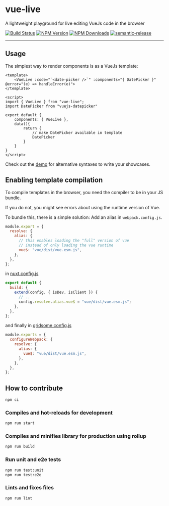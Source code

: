 # vue-live

A lightweight playground for live editing VueJs code in the browser

[![Build Status](https://travis-ci.com/vue-styleguidist/vue-live.svg?branch=master)](https://travis-ci.com/vue-styleguidist/vue-live)
[![NPM Version](https://img.shields.io/npm/v/vue-live.svg)](https://www.npmjs.com/package/vue-live) [![NPM Downloads](https://img.shields.io/npm/dm/vue-live.svg)](https://www.npmjs.com/package/vue-live)
[![semantic-release](https://img.shields.io/badge/%20%20%F0%9F%93%A6%F0%9F%9A%80-semantic--release-e10079.svg)](https://github.com/semantic-release/semantic-release)

---

## Usage

The simplest way to render components is as a VueJs template:

```vue
<template>
    <VueLive :code="`<date-picker />`" :components="{ DatePicker }" @error="(e) => handleError(e)">
</template>

<script>
import { VueLive } from "vue-live";
import DatePicker from "vuejs-datepicker"

export default {
    components: { VueLive },
    data(){
        return {
            // make DatePicker available in template
            DatePicker
        }
    }
}
</script>
```

Check out the [demo](http://vue-live.surge.sh) for alternative syntaxes to write your showcases.

## Enabling template compilation

To compile templates in the browser, you need the compiler to be in your JS bundle.

If you do not, you might see errors about using the runtime version of Vue.

To bundle this, there is a simple solution: Add an alias in `webpack.config.js`.

```js
module.export = {
  resolve: {
    alias: {
      // this enables loading the "full" version of vue
      // instead of only loading the vue runtime
      vue$: "vue/dist/vue.esm.js",
    },
  },
};
```

in [nuxt.config.js](https://nuxtjs.org/faq/extend-webpack/)

```js
export default {
  build: {
    extend(config, { isDev, isClient }) {
      // ..
      config.resolve.alias.vue$ = "vue/dist/vue.esm.js";
    },
  },
};
```

and finally in [gridsome.config.js](https://gridsome.org/docs/config/#configurewebpack)

```js
module.exports = {
  configureWebpack: {
    resolve: {
      alias: {
        vue$: "vue/dist/vue.esm.js",
      },
    },
  },
};
```

## How to contribute

```sh
npm ci
```

### Compiles and hot-reloads for development

```sh
npm run start
```

### Compiles and minifies library for production using rollup

```sh
npm run build
```

### Run unit and e2e tests

```sh
npm run test:unit
npm run test:e2e
```

### Lints and fixes files

```sh
npm run lint
```
